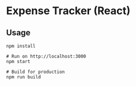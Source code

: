 # Expense Tracker (React)


## Usage
```
npm install

# Run on http://localhost:3000
npm start

# Build for production
npm run build
```

